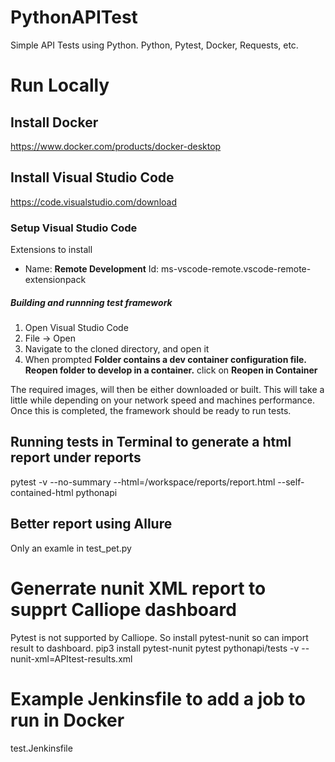 # PythonAPITest
 Simple API Tests using Python. Python, Pytest, Docker, Requests, etc. 

# Run Locally
## Install Docker
https://www.docker.com/products/docker-desktop
## Install Visual Studio Code
https://code.visualstudio.com/download
### Setup Visual Studio Code
Extensions to install
- Name: **Remote Development**
    Id: ms-vscode-remote.vscode-remote-extensionpack
##### Building and runnning test framework
1. Open Visual Studio Code
2. File -> Open
3. Navigate to the cloned directory, and open it
4. When prompted **Folder contains a dev container configuration file. Reopen folder to develop in a container.** click on **Reopen in Container**

The required images, will then be either downloaded or built.  This will take a little while depending on your network speed and machines performance.  
Once this is completed, the framework should be ready to run tests.  

## Running tests in Terminal to generate a html report under reports
pytest -v --no-summary --html=/workspace/reports/report.html --self-contained-html pythonapi

## Better report using Allure
Only an examle in test_pet.py

# Generrate nunit XML report to supprt Calliope dashboard
Pytest is not supported by Calliope. So install pytest-nunit so can import result to dashboard.
pip3 install pytest-nunit
pytest pythonapi/tests -v --nunit-xml=APItest-results.xml

# Example Jenkinsfile to add a job to run in Docker
test.Jenkinsfile